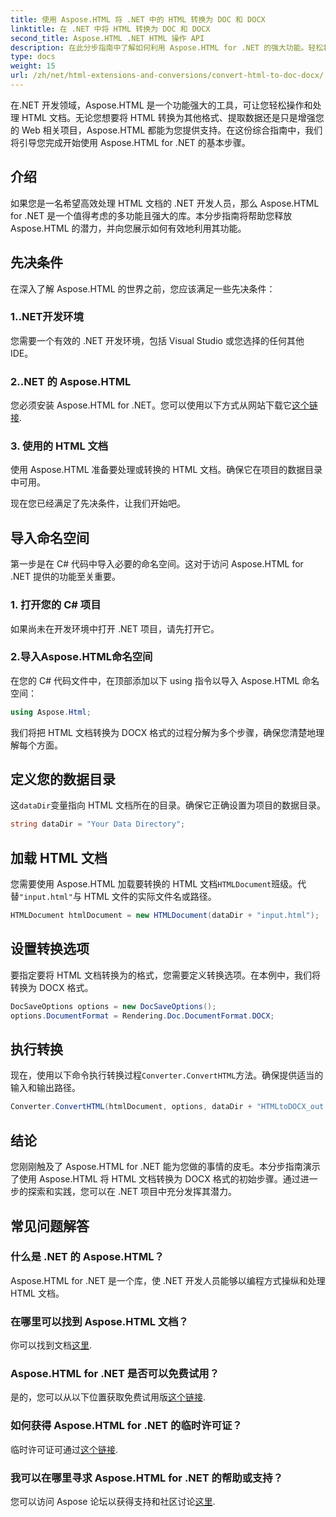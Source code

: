 ```yaml
---
title: 使用 Aspose.HTML 将 .NET 中的 HTML 转换为 DOC 和 DOCX
linktitle: 在 .NET 中将 HTML 转换为 DOC 和 DOCX
second_title: Aspose.HTML .NET HTML 操作 API
description: 在此分步指南中了解如何利用 Aspose.HTML for .NET 的强大功能。轻松将 HTML 转换为 DOCX 并升级您的 .NET 项目。今天就开始吧！
type: docs
weight: 15
url: /zh/net/html-extensions-and-conversions/convert-html-to-doc-docx/
---
```


在.NET 开发领域，Aspose.HTML 是一个功能强大的工具，可让您轻松操作和处理 HTML 文档。无论您想要将 HTML 转换为其他格式、提取数据还是只是增强您的 Web 相关项目，Aspose.HTML 都能为您提供支持。在这份综合指南中，我们将引导您完成开始使用 Aspose.HTML for .NET 的基本步骤。

## 介绍

如果您是一名希望高效处理 HTML 文档的 .NET 开发人员，那么 Aspose.HTML for .NET 是一个值得考虑的多功能且强大的库。本分步指南将帮助您释放 Aspose.HTML 的潜力，并向您展示如何有效地利用其功能。

## 先决条件

在深入了解 Aspose.HTML 的世界之前，您应该满足一些先决条件：

### 1..NET开发环境

您需要一个有效的 .NET 开发环境，包括 Visual Studio 或您选择的任何其他 IDE。

### 2..NET 的 Aspose.HTML

您必须安装 Aspose.HTML for .NET。您可以使用以下方式从网站下载它[这个链接](https://releases.aspose.com/html/net/).

### 3. 使用的 HTML 文档

使用 Aspose.HTML 准备要处理或转换的 HTML 文档。确保它在项目的数据目录中可用。

现在您已经满足了先决条件，让我们开始吧。

## 导入命名空间

第一步是在 C# 代码中导入必要的命名空间。这对于访问 Aspose.HTML for .NET 提供的功能至关重要。

### 1. 打开您的 C# 项目

如果尚未在开发环境中打开 .NET 项目，请先打开它。

### 2.导入Aspose.HTML命名空间

在您的 C# 代码文件中，在顶部添加以下 using 指令以导入 Aspose.HTML 命名空间：

```csharp
using Aspose.Html;
```

我们将把 HTML 文档转换为 DOCX 格式的过程分解为多个步骤，确保您清楚地理解每个方面。

## 定义您的数据目录

这`dataDir`变量指向 HTML 文档所在的目录。确保它正确设置为项目的数据目录。

```csharp
string dataDir = "Your Data Directory";
```

## 加载 HTML 文档

您需要使用 Aspose.HTML 加载要转换的 HTML 文档`HTMLDocument`班级。代替`"input.html"`与 HTML 文件的实际文件名或路径。

```csharp
HTMLDocument htmlDocument = new HTMLDocument(dataDir + "input.html");
```

## 设置转换选项

要指定要将 HTML 文档转换为的格式，您需要定义转换选项。在本例中，我们将转换为 DOCX 格式。

```csharp
DocSaveOptions options = new DocSaveOptions();
options.DocumentFormat = Rendering.Doc.DocumentFormat.DOCX;
```

## 执行转换

现在，使用以下命令执行转换过程`Converter.ConvertHTML`方法。确保提供适当的输入和输出路径。

```csharp
Converter.ConvertHTML(htmlDocument, options, dataDir + "HTMLtoDOCX_out.docx");
```

## 结论

您刚刚触及了 Aspose.HTML for .NET 能为您做的事情的皮毛。本分步指南演示了使用 Aspose.HTML 将 HTML 文档转换为 DOCX 格式的初始步骤。通过进一步的探索和实践，您可以在 .NET 项目中充分发挥其潜力。

## 常见问题解答

### 什么是 .NET 的 Aspose.HTML？
Aspose.HTML for .NET 是一个库，使 .NET 开发人员能够以编程方式操纵和处理 HTML 文档。

### 在哪里可以找到 Aspose.HTML 文档？
你可以找到文档[这里](https://reference.aspose.com/html/net/).

### Aspose.HTML for .NET 是否可以免费试用？
是的，您可以从以下位置获取免费试用版[这个链接](https://releases.aspose.com/).

### 如何获得 Aspose.HTML for .NET 的临时许可证？
临时许可证可通过[这个链接](https://purchase.aspose.com/temporary-license/).

### 我可以在哪里寻求 Aspose.HTML for .NET 的帮助或支持？
您可以访问 Aspose 论坛以获得支持和社区讨论[这里](https://forum.aspose.com/).
